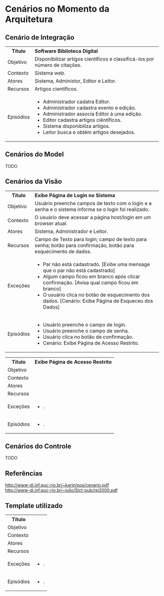 # Cenários no Momento da Arquitetura

## Cenário de Integração

<table> <tr> <th>Título</th> <th align="left">Software Biblioteca Digital</th>
    </tr><tr>
      <td>Objetivo</td>
      <td>Disponibilizar artigos científicos e classificá-los por número de citações.</td>
    </tr><tr>
      <td>Contexto</td>
      <td>Sistema web.</td>
    </tr><tr>
      <td>Atores</td>
      <td>Sistema, Administor, Editor e Leitor.</td>
    </tr><tr>
      <td>Recursos</td>
      <td>Artigos científicos.</td>
    </tr><tr>
      <td>Episódios</td>
      <td>
        <ul>
          <li>Administrador cadatra Editor.</li>
          <li>Administrador cadastra evento e edição.</li>
          <li>Administrador associa Editor à uma edição.</li>
          <li>Editor cadastra artigos ciêntíficos.</li>
          <li>Sistema disponibiliza artigos.</li>
          <li>Leitor busca e obtém artigos desejados.</li>
        </ul>
      </td>
    </tr>
</table>

## Cenários do Model

TODO

## Cenários da Visão

<table> <tr> <th>Título</th> <th align="left">Exibe Página de Login no Sistema</th>
    </tr><tr>
      <td>Objetivo</td>
      <td>Usuário preenche campos de texto com o login e a senha e o sistema informa se o login foi realizado.</td>
    </tr><tr>
      <td>Contexto</td>
      <td>O usuário deve acessar a página host/login em um browser atual.</td>
    </tr><tr>
      <td>Atores</td>
      <td>Sistema, Administrador e Leitor.</td>
    </tr><tr>
      <td>Recursos</td>
      <td>Campo de Texto para login; campo de texto para senha; botão para confirmação,
          botão para esquecimento de dados.</td>
    </tr><tr>
      <td>Exceções</td>
      <td>
        <ul>
          <li>Par <identificar, senha> não está cadastrado. [Exibe uma mensage que o par não está cadastrado]</li>
          <li>Algum campo ficou em branco após clicar confirmação. [Avisa qual campo ficou em branco]</li>
          <li>O usuário clica no botão de esquecimento dos dados. [Cenário: Exibe Página de Esqueceu dos Dados]</li>
        </ul>
      </td>
    </tr><tr>
      <td>Episódios</td>
      <td>
        <ul>
          <li>Usuário preenche o campo de login.</li>
          <li>Usuário preenche o campo de senha.</li>
          <li>Usuário clica no botão de confirmação.</li>
          <li>Cenário: Exibe Página de Acesso Restrito.</li>
        </ul>
      </td>
    </tr>
</table>

<table> <tr> <th>Título</th> <th align="left">Exibe Página de Acesso Restrito</th>
    </tr><tr>
      <td>Objetivo</td>
      <td></td>
    </tr><tr>
      <td>Contexto</td>
      <td></td>
    </tr><tr>
      <td>Atores</td>
      <td></td>
    </tr><tr>
      <td>Recursos</td>
      <td></td>
    </tr><tr>
      <td>Exceções</td>
      <td>
        <ul>
          <li>.</li>
        </ul>
      </td>
    </tr><tr>
      <td>Episódios</td>
      <td>
        <ul>
          <li>.</li>
        </ul>
      </td>
    </tr>
</table>

<!--
<table> <tr> <th>Título</th> <th align="left">Esqueceu dos Dados</th>
    </tr><tr>
      <td>Objetivo</td>
      <td>Enviar os dados de login para o email do usuário.</td>
    </tr><tr>
      <td>Contexto</td>
      <td>Usuário está na página de login.</td>
    </tr><tr>
      <td>Atores</td>
      <td>Sistema e Usuário.</td>
    </tr><tr>
      <td>Recursos</td>
      <td>Email do usuário.</td>
    </tr><tr>
      <td>Exceções</td>
      <td>
        <ul>
          <li>Email não cadastrado no Sistema. [Avisa que o email não está cadastrado]</li>
        </ul>
      </td>
    </tr><tr>
      <td>Episódios</td>
      <td>
        <ul>
          <li>Usuário informa ao Sistema que esqueceu a senha.</li>
          <li>Sistema envia um email ao usuário com os dados de login.</li>
          <li>Sistema avisa que enviou os dados.</li>
        </ul>
      </td>
    </tr>
</table>

<table> <tr> <th>Título</th> <th align="left">Alterar Senha</th>
    </tr><tr>
      <td>Objetivo</td>
      <td>Alterar a senha de um usuário.</td>
    </tr><tr>
      <td>Contexto</td>
      <td>
        <ul>
          <li>O cenário Login no Sistema é pré-requisito.</li>
          <li>Usuário está na página de alteração de senha.</li>
        </ul>
      </td>
    </tr><tr>
      <td>Atores</td>
      <td>Sistema e Usuário.</td>
    </tr><tr>
      <td>Recursos</td>
      <td>Nova senha.</td>
    </tr><tr>
      <td>Exceções</td>
      <td>
        <ul>
          <li>Os dois campos de nova senha não são iguais. [Avisa que os campos não são iguais]</li>
        </ul>
      </td>
    </tr><tr>
      <td>Episódios</td>
      <td>
        <ul>
          <li>Usuário digita a nova senha em dois campos de texto.</li>
          <li>Sistema pede confirmação do usuário.</li>
          <li>Usuário confirma alteração de senha.</li>
          <li>Sistema informa que a senha foi alterada.</li>
        </ul>
      </td>
    </tr>
</table>

<table> <tr> <th>Título</th> <th align="left">Cadatrar Editor</th>
    </tr><tr>
      <td>Objetivo</td>
      <td>Cadastrar um novo usuário no Sistema.</td>
    </tr><tr>
      <td>Contexto</td>
      <td>
        <ul>
          <li>O cenário Login no Sistema é pré-requisito.</li>
          <li>Admistrador está na página de cadastro de novo usuário.</li>
        </ul>
      </td>
    </tr><tr>
      <td>Atores</td>
      <td>Sistema e Administrador.</td>
    </tr><tr>
      <td>Recursos</td>
      <td>Identificador e email do novo usuário.</td>
    </tr><tr>
      <td>Exceções</td>
      <td>
        <ul>
          <li>Identificador ou email de usuário já cadastrado [Avisa qual dado já está em uso]</li>
        </ul>
      </td>
    </tr><tr>
      <td>Episódios</td>
      <td>
        <ul>
          <li>Administrador informa os dados pedidos.</li>
          <li>Sistema pede confirmação.</li>
          <li>Administrador confirma.</li>
          <li>Sistema gera uma senha com números e letras aleatórios.</li>
          <li>Sistema informa que o novo usuário foi cadastrado com sucesso.</li>
          <li>Sistema envia para o email do novo usuário seu login e sua senha.</li>
        </ul>
      </td>
    </tr>
</table>

<table> <tr> <th>Título</th> <th align="left">Cadastrar Evento</th>
    </tr><tr>
      <td>Objetivo</td>
      <td>Disponibilizar no Sistema um novo evento ciêntífico.</td>
    </tr><tr>
      <td>Contexto</td>
      <td>
        <ul>
          <li>O cenário Login no Sistema é pré-requisito.</li>
          <li>Admistrador está na página de cadastro de novo evento.</li>
        </ul>
      </td>
    </tr><tr>
      <td>Atores</td>
      <td>Sistema e Adminstrador.</td>
    </tr><tr>
      <td>Recursos</td>
      <td>Nome, sigla, logotipo e resumo do evento.</td>
    </tr><tr>
      <td>Exceções</td>
      <td>
        <ul>
          <li>Já existe um evento com mesmo nome ou sigla [Avisa que já existe um evento com mesmo nome ou sigla]</li>
          <li>Algum campo ficou em branco. [Avisa quais campos não foram preenchidos]</li>
        </ul>
      </td>
    </tr><tr>
      <td>Episódios</td>
      <td>
        <ul>
          <li>Administrador preenche o nome, a sigla e o resumo do Sistema.</li>
          <li>Administrador faz upload do logotipo do evento.</li>
          <li>Sistema pede a confirmação dos dados.</li>
          <li>Administrador confirma.</li>
          <li>Sistema informa que o novo evento foi cadastrado com sucesso.</li>
        </ul>
      </td>
    </tr>
</table>

<table> <tr> <th>Título</th> <th align="left">Cadastrar Edição</th>
    </tr><tr>
      <td>Objetivo</td>
      <td>Cadastrar uma nova edição de um evento.</td>
    </tr><tr>
      <td>Contexto</td>
      <td>
        <ul>
          <li>O cenário Login no Sistema é pré-requisito.</li>
          <li>Admistrador está na página de cadastro de nova edição.</li>
        </ul>
      </td>
    </tr><tr>
      <td>Atores</td>
      <td>Sistema e Administrador.</td>
    </tr><tr>
      <td>Recursos</td>
      <td>Evento e ano da edição.</td>
    </tr><tr>
      <td>Exceções</td>
      <td>
        <ul>
          <li>Ano digitado é inválido. [Avisa que o ano é inválido]</li>
          <li>Já existe uma edição naquele ano. [Avisa que a edição já existe]</li>
        </ul>
      </td>
    </tr><tr>
      <td>Episódios</td>
      <td>
        <ul>
          <li>Sistema mostra os eventos cadastrados.</li>
          <li>Administrador seleciona o evento que terá uma nova edição.</li>
          <li>Administrador insere o ano do evento.</li>
          <li>Sistema informa que o evento foi cadastrado com sucesso.</li>
        </ul>
      </td>
    </tr>
</table>

<table> <tr> <th>Título</th> <th align="left">Associar Editor</th>
    </tr><tr>
      <td>Objetivo</td>
      <td>Permitir que um Editor possa inserir e alterar artigos de uma edição de um evento.</td>
    </tr><tr>
      <td>Contexto</td>
      <td>
        <ul>
          <li>O cenário Login no Sistema é pré-requisito.</li>
          <li>Administrador está na página de associar Editor.</li>
        </ul>
      </td>
    </tr><tr>
      <td>Atores</td>
      <td>Sistema e Administrador.</td>
    </tr><tr>
      <td>Recursos</td>
      <td>Identificador do Editor, evento e edição.</td>
    </tr><tr>
      <td>Exceções</td>
      <td>
        <ul>
          <li>Editor não cadastrado. [Avisa que não encontrou o Editor]</li>
        </ul>
      </td>
    </tr><tr>
      <td>Episódios</td>
      <td>
        <ul>
          <li>Sistema lista os eventos disponíveis.</li>
          <li>Administrador seleciona evento desejado.</li>
          <li>Sistema lista as edições do evento selecionado.</li>
          <li>Administrador seleciona as edições desejadas.</li>
          <li>Administrador insere o identificador do Editor.</li>
          <li>Sistema pede para o Administrador confirmar.</li>
          <li>Administrador confirma</li>
          <li>Sistema informa que o Editor foi associado àquelas edições do evento.</li>
        </ul>
      </td>
    </tr>
</table>

<table> <tr> <th>Título</th> <th align="left">Incluir Artigo</th>
    </tr><tr>
      <td>Objetivo</td>
      <td>Disponibilizar os dados do artigo para a comunidade.</td>
    </tr><tr>
      <td>Contexto</td>
      <td>
        <ul>
          <li>O cenário Login no Sistema é pré-requisito.</li>
          <li>Editor logado na página de cadastro de novo artigo.</li>
        </ul>
      </td>
    </tr><tr>
      <td>Atores</td>
      <td>Sistema e Editor.</td>
    </tr><tr>
      <td>Recursos</td>
      <td>
        <ul>
          <li>Artigo cientifíco em pdf, título, ano, autores, resumo e palavras-chaves.</li>
          <li>Edição e evento relacionado ao artigo.</li>
        </ul>
      </td>
    </tr><tr>
      <td>Exceção</td>
      <td>
        <ul>
          <li>Dados preenchidos de forma incorreta [Exibirá mensagem para tentar novamente].</li>
          <li>Algum campo ficou em branco. [Avisa quais campos não foram preenchidos]</li>
        </ul>
      </td>
    </tr><tr>
      <td>Episódio</td>
      <td>
        <ul>
          <li>Sistema mostra ao Editor quais eventos e edições ele pode inserir artigos.</li>
          <li>Editor seleciona o evento que o artigo pertence.</li>
          <li>Editor digita os dados do artigo.</li>
          <li>Editor faz upload do PDF do artigo.</li>
          <li>Sistema pede para o Editor confirmar o cadastro.</li>
          <li>Editor confirma suas alterações.</li>
          <li>Sistema informa que o cadastro foi feito com sucesso.</li>
        </ul>
      </td>
    </tr>
</table>

<table> <tr> <th>Título</th> <th align="left">Editar Artigo</th>
    </tr><tr>
      <td>Objetivo</td>
      <td>O Editor altera informações de um artigo já disponibilizado.</td>
    </tr><tr>
      <td>Contexto</td>
      <td>Editor logado na página de edição de artigos.</td>
    </tr><tr>
      <td>Atores</td>
      <td>Sistema e Editor.</td>
    </tr><tr>
      <td>Recursos</td>
      <td>Dados do artigo que são alterados.</td>
    </tr><tr>
      <td>Exceções</td>
      <td>
        <ul>
          <li>Algum campo ficou em branco. [Avisa quais campos não foram preenchidos]</li>
        </ul>
      </td>
    </tr><tr>
      <td>Episódios</td>
      <td>
        <ul>
          <li>Sistema mostra ao Editor quais eventos e edições ele pode alterar.</li>
          <li>Editor seleciona o evento e a edição que possui o artigo que ele deseja editar.</li>
          <li>Sistema lista os artigos do evento e edição selecionado.</li>
          <li>Editor seleciona o artigo que deseja editar.</li>
          <li>Sistema preenche campos com as informações do artigo.</li>
          <li>Editor altera os campos desejados.</li>
          <li>Sistema pede confirmação do editor.</li>
          <li>Editor confirma alterações.</li>
          <li>Sistema informa que artigo foi alterado com sucesso.</li>
        </ul>
      </td>
    </tr>
</table>

<table> <tr> <th>Título</th> <th align="left">Exibir Página</th>
    </tr><tr>
      <td>Objetivo</td>
      <td>Exibir a página inicial de um evento para um Leitor.</td>
    </tr><tr>
      <td>Contexto</td>
      <td>Leitor está em um navegador.</td>
    </tr><tr>
      <td>Atores</td>
      <td>Sistema e Leitor.</td>
    </tr><tr>
      <td>Recursos</td>
      <td>Endereço da página do evento.</td>
    </tr><tr>
      <td>Episódios</td>
      <td>
        <ul>
          <li>O Leitor abre a página do evento.</li>
          <li>O sistema lista as edições do evento.<li>
        </ul>
      </td>
    </tr>
</table>

<table> <tr> <th>Título</th> <th align="left">Buscar Artigo</th>
    </tr><tr>
      <td>Objetivo</td>
      <td>Leitor encontra um artigo de um evento.</td>
    </tr><tr>
      <td>Contexto</td>
      <td>O cenário Exibir Página é pré-requisito.</td>
    </tr><tr>
      <td>Atores</td>
      <td>Sistema, Busca Google e Leitor.</td>
    </tr><tr>
      <td>Recursos</td>
      <td>Palavras chaves para encontrar o artigo.</td>
    </tr><tr>
      <td>Exceções</td>
      <td>
        <ul>
          <li>Nenhum resultado foi encontrado.</li>
        </ul>
      </td>
    </tr><tr>
      <td>Episódios</td>
      <td>
        <ul>
          <li>Leitor digita no campo da Busca Google as palavras chaves.</li>
          <li>Busca Google retorna os links para os artigos encontrados.</li>
        </ul>
      </td>
    </tr>
</table>

<table> <tr> <th>Título</th> <th align="left">Listar Por Edição</th>
    </tr><tr>
      <td>Objetivo</td>
      <td>Leitor vizualiza todos os artigos de uma edição de um evento.</td>
    </tr><tr>
      <td>Contexto</td>
      <td>O cenário Exibir Página é pré-requisito.</td>
    </tr><tr>
      <td>Atores</td>
      <td>Sistema e Editor.</td>
    </tr><tr>
      <td>Recursos</td>
      <td>Ano da edição desejada.</td>
    </tr><tr>
      <td>Exceções</td>
      <td>N/A</td>
    </tr><tr>
      <td>Episódios</td>
      <td>
        <ul>
          <li>Sistema lista os anos das edições que o evento ocorreu.</li>
          <li>Leitor seleciona qual edição deseja.</li>
          <li>Sistema lista os artigos da edição escolhida.</li>
        </ul>
      </td>
    </tr>
</table>

<table> <tr> <th>Título</th> <th align="left">Listar Mais Citados</th>
    </tr><tr>
      <td>Objetivo</td>
      <td>Leitor sabe quais são os artigos, tópicos e autores mais citados de um evento.</td>
    </tr><tr>
      <td>Contexto</td>
      <td>O cenário Exibir Página é pré-requisito.</td>
    </tr><tr>
      <td>Atores</td>
      <td>Sistema e Leitor.</td>
    </tr><tr>
      <td>Recursos</td>
      <td>Número de citações dos artigo.</td>
    </tr><tr>
      <td>Episódios</td>
      <td>
        <ul>
          <li>Leitor clica no link de mais citados.</li>
          <li>Sistema mostra uma lista de tópicos, ordenada pela soma das citações dos artigos de cada um.</li>
          <li>Sistema mostra uma lista de autores, ordenada pela soma das citações de seus artigos.</li>
          <li>Sistema mostra uma lista de artigos, ordenada pelo número de citações.</li>
        </ul>
      </td>
    </tr>
</table>

<table> <tr> <th>Título</th> <th align="left">Download de Artigo</th>
    </tr><tr>
      <td>Objetivo</td>
      <td>Leitor vizualiza o pdf de um artigo.</td>
    </tr><tr>
      <td>Contexto</td>
      <td>Entre os cenários Buscar Artigo, Listar por Edição e Listar Mais citados, pelo menos um deles é pré-requisito.</td>
    </tr><tr>
      <td>Atores</td>
      <td>Sistema e Leitor.</td>
    </tr><tr>
      <td>Recursos</td>
      <td>Link para o pdf do artigo.</td>
    </tr><tr>
      <td>Episódios</td>
      <td>
        <ul>
          <li>Leitor realiza download ao acessar link para o pdf do artigo.</li>
          <li>Sistema incrementa o número de downloads do artigo.</li>
        </ul>
      </td>
    </tr>
</table>

<table> <tr> <th>Título</th> <th align="left">Avaliar Artigo</th>
    </tr><tr>
      <td>Objetivo</td>
      <td>Leitor da uma nota, de 1 a 5, a um artigo</td>
    </tr><tr>
      <td>Contexto</td>
      <td>Entre os cenários Buscar Artigo, Listar por Edição e Listar Mais citados, pelo menos um deles é pré-requisito.</td>
    </tr><tr>
      <td>Atores</td>
      <td>Sistema e Leitor.</td>
    </tr><tr>
      <td>Recursos</td>
      <td>Nota do Leitor para o Artigo</td>
    </tr><tr>
      <td>Episódios</td>
      <td>
        <ul>
          <li>Sistema mostra interface para avaliar determinado artigo.</li>
          <li>Autor preenche a nota do artigo.</li>
          <li>Sistema contabiliza a nota do artigo e atualiza a média.</li>
        </ul>
      </td>
    </tr>
</table>

<table> <tr> <th>Título</th> <th align="left">Atualiza Citações</th>
    </tr><tr>
      <td>Objetivo</td>
      <td>Sistema atualiza o número de citações de um artigo.</td>
    </tr><tr>
      <td>Contexto</td>
      <td>
        <ul>
          <li>É feito semanalmente.</li>
          <li>Usa o sistema de busca do Google Scholar.</li>
        </ul>
      </td>
    </tr><tr>
      <td>Atores</td>
      <td>Sistema e Google Scholar.</td>
    </tr><tr>
      <td>Recursos</td>
      <td>Nome do artigo e autores.</td>
    </tr><tr>
      <td>Exceções</td>
      <td>
        <ul>
          <li>Query foi bloqueada. [Mantem o número anterior de citações]</li>
        </ul>
      </td>
    </tr><tr>
      <td>Episódios</td>
      <td>
        <ul>
          <li>Sistema realiza busca com base no nome do artigo e do autores.</li>
          <li>Scholar retorna a página de resultados da busca.</li>
          <li>Sistema faz o parse da página, somando o número de citações das ocorrências do artigo.</li>
          <li>Sistema atualiza em seu banco de dados o número de citações do artigo.</li>
        </ul>
      </td>
    </tr>
</table>
-->

## Cenários do Controle

TODO

## Referências  
http://www-di.inf.puc-rio.br/~karin/pos/cenario.pdf  
http://www-di.inf.puc-rio.br/~julio/Slct-pub/rej2000.pdf  

## Template utilizado  

<table> <tr> <th>Título</th> <th align="left"></th>
    </tr><tr>
      <td>Objetivo</td>
      <td></td>
    </tr><tr>
      <td>Contexto</td>
      <td></td>
    </tr><tr>
      <td>Atores</td>
      <td></td>
    </tr><tr>
      <td>Recursos</td>
      <td></td>
    </tr><tr>
      <td>Exceções</td>
      <td>
        <ul>
          <li>.</li>
        </ul>
      </td>
    </tr><tr>
      <td>Episódios</td>
      <td>
        <ul>
          <li>.</li>
        </ul>
      </td>
    </tr>
</table>

